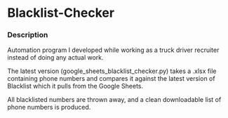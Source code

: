 # Blacklist-Checker

### Description

Automation program I developed while working as a truck driver recruiter instead of doing any actual work.
 
The latest version (google_sheets_blacklist_checker.py) takes a .xlsx file containing phone numbers and compares it against the latest version of Blacklist which it pulls from the Google Sheets.
 
All blacklisted numbers are thrown away, and a clean downloadable list of phone numbers is produced.


